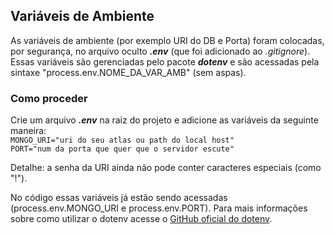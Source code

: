 ## Variáveis de Ambiente
As variáveis de ambiente (por exemplo URI do DB e Porta) foram colocadas, por segurança, no arquivo oculto ***.env*** (que foi adicionado ao *.gitignore*). Essas variáveis são gerenciadas pelo pacote ***dotenv*** e são acessadas pela sintaxe "process.env.NOME_DA_VAR_AMB" (sem aspas).

### Como proceder
Crie um arquivo ***.env*** na raiz do projeto e adicione as variáveis da seguinte maneira:  
```MONGO_URI="uri do seu atlas ou path do local host"```  
```PORT="num da porta que quer que o servidor escute"```  
  
Detalhe: a senha da URI ainda não pode conter caracteres especiais (como "!").  
  
No código essas variáveis já estão sendo acessadas (process.env.MONGO_URI e process.env.PORT). Para mais informações sobre como utilizar o dotenv acesse o [GitHub oficial do dotenv](https://github.com/motdotla/dotenv).
